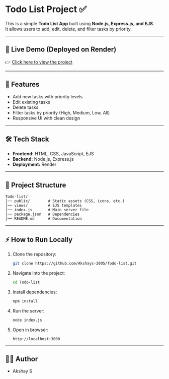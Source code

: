 # Todo List Project ✅

This is a simple **Todo List App** built using **Node.js, Express.js, and EJS**.  
It allows users to add, edit, delete, and filter tasks by priority.

---

## 🚀 Live Demo (Deployed on Render)
👉 [Click here to view the project](https://todo-list-43yq.onrender.com/)

---

## 📌 Features
- Add new tasks with priority levels
- Edit existing tasks
- Delete tasks
- Filter tasks by priority (High, Medium, Low, All)
- Responsive UI with clean design

---

## 🛠️ Tech Stack
- **Frontend:** HTML, CSS, JavaScript, EJS  
- **Backend:** Node.js, Express.js  
- **Deployment:** Render  

---

## 📂 Project Structure
```
Todo-list/
│── public/        # Static assets (CSS, icons, etc.)
│── views/         # EJS templates
│── index.js       # Main server file
│── package.json   # Dependencies
│── README.md      # Documentation
```

---

## ⚡ How to Run Locally
1. Clone the repository:
   ```bash
   git clone https://github.com/Akshays-2005/Todo-list.git
   ```
2. Navigate into the project:
   ```bash
   cd Todo-list
   ```
3. Install dependencies:
   ```bash
   npm install
   ```
4. Run the server:
   ```bash
   node index.js
   ```
5. Open in browser:
   ```
   http://localhost:3000
   ```

---

## 👨‍💻 Author
- Akshay S  

